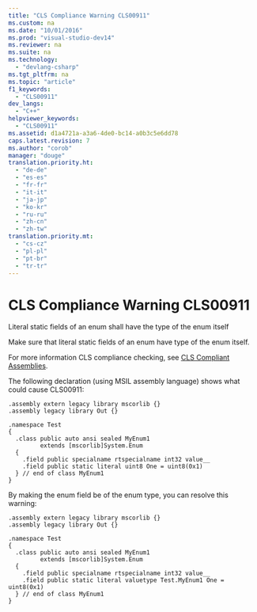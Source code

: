 ```yaml
---
title: "CLS Compliance Warning CLS00911"
ms.custom: na
ms.date: "10/01/2016"
ms.prod: "visual-studio-dev14"
ms.reviewer: na
ms.suite: na
ms.technology: 
  - "devlang-csharp"
ms.tgt_pltfrm: na
ms.topic: "article"
f1_keywords: 
  - "CLS00911"
dev_langs: 
  - "C++"
helpviewer_keywords: 
  - "CLS00911"
ms.assetid: d1a4721a-a3a6-4de0-bc14-a0b3c5e6dd78
caps.latest.revision: 7
ms.author: "corob"
manager: "douge"
translation.priority.ht: 
  - "de-de"
  - "es-es"
  - "fr-fr"
  - "it-it"
  - "ja-jp"
  - "ko-kr"
  - "ru-ru"
  - "zh-cn"
  - "zh-tw"
translation.priority.mt: 
  - "cs-cz"
  - "pl-pl"
  - "pt-br"
  - "tr-tr"
---
```

# CLS Compliance Warning CLS00911
Literal static fields of an enum shall have the type of the enum itself  
  
 Make sure that literal static fields of an enum have type of the enum itself.  
  
 For more information CLS compliance checking, see [CLS Compliant Assemblies](assetId:///3320b57e-ea55-4697-a17d-f509a36a3c93).  
  
 The following declaration (using MSIL assembly language) shows what could cause CLS00911:  
  
```  
.assembly extern legacy library mscorlib {}  
.assembly legacy library Out {}  
  
.namespace Test  
{  
  .class public auto ansi sealed MyEnum1  
         extends [mscorlib]System.Enum  
  {  
    .field public specialname rtspecialname int32 value__  
    .field public static literal uint8 One = uint8(0x1)  
  } // end of class MyEnum1  
}  
```  
  
 By making the enum field be of the enum type, you can resolve this warning:  
  
```  
.assembly extern legacy library mscorlib {}  
.assembly legacy library Out {}  
  
.namespace Test  
{  
  .class public auto ansi sealed MyEnum1  
         extends [mscorlib]System.Enum  
  {  
    .field public specialname rtspecialname int32 value__  
    .field public static literal valuetype Test.MyEnum1 One = uint8(0x1)  
  } // end of class MyEnum1  
}  
```
